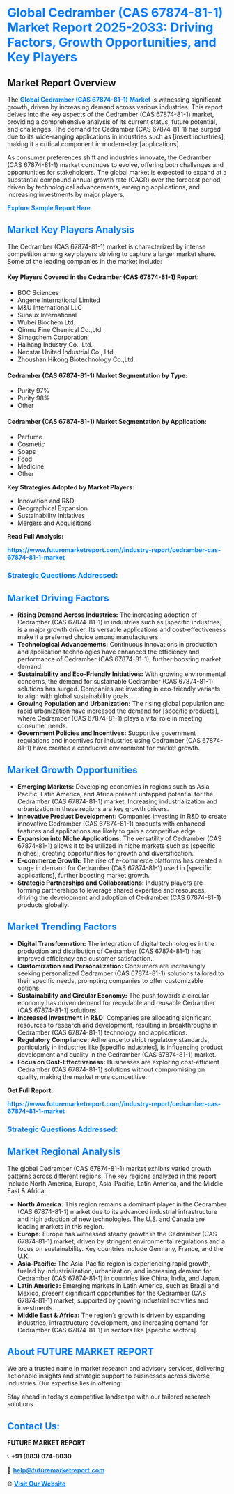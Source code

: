 <h1 style="color: #007BFF;">Global Cedramber (CAS 67874-81-1) Market Report 2025-2033: Driving Factors, Growth Opportunities, and Key Players</h1>

<section id="overview">
<h2>Market Report Overview</h2>
<p>The <a href="https://www.futuremarketreport.com//industry-report/cedramber-cas-67874-81-1-market" style="color: #007BFF; text-decoration: none;"><strong>Global Cedramber (CAS 67874-81-1) Market</strong></a> is witnessing significant growth, driven by increasing demand across various industries. This report delves into the key aspects of the Cedramber (CAS 67874-81-1) market, providing a comprehensive analysis of its current status, future potential, and challenges. The demand for Cedramber (CAS 67874-81-1) has surged due to its wide-ranging applications in industries such as [insert industries], making it a critical component in modern-day [applications].</p>
<p>As consumer preferences shift and industries innovate, the Cedramber (CAS 67874-81-1) market continues to evolve, offering both challenges and opportunities for stakeholders. The global market is expected to expand at a substantial compound annual growth rate (CAGR) over the forecast period, driven by technological advancements, emerging applications, and increasing investments by major players.</p>
</section>

<section id="overview">
<p><a href="https://www.futuremarketreport.com//request-sample/reportId=86079" style="color: #007BFF; text-decoration: none;"><strong>Explore Sample Report Here</strong></a></p>
</section>

<section id="key-players">
<h2 style="color: #007BFF;">Market Key Players Analysis</h2>
<p>The Cedramber (CAS 67874-81-1) market is characterized by intense competition among key players striving to capture a larger market share. Some of the leading companies in the market include:</p>
<h4>Key Players Covered in the Cedramber (CAS 67874-81-1) Report:</h4>
<ul><li>BOC Sciences</li><li>Angene International Limited</li><li>M&amp;U International LLC</li><li>Sunaux International</li><li>Wubei Biochem Ltd.</li><li>Qinmu Fine Chemical Co.,Ltd.</li><li>Simagchem Corporation</li><li>Haihang Industry Co., Ltd.</li><li>Neostar United Industrial Co., Ltd.</li><li>Zhoushan Hikong Biotechnology Co.,Ltd.</li></ul>
<h4>Cedramber (CAS 67874-81-1) Market Segmentation by Type:</h4>
<ul><li>Purity 97%</li><li>Purity 98%</li><li>Other</li></ul>

<h4>Cedramber (CAS 67874-81-1) Market Segmentation by Application:</h4>
<ul><li>Perfume</li><li>Cosmetic</li><li>Soaps</li><li>Food</li><li>Medicine</li><li>Other</li></ul>
<p><strong>Key Strategies Adopted by Market Players:</strong></p>
<ul>
<li>Innovation and R&D</li>
<li>Geographical Expansion</li>
<li>Sustainability Initiatives</li>
<li>Mergers and Acquisitions</li>
</ul>
</section>

<section>
<p><strong>Read Full Analysis: </strong></p><a href="https://www.futuremarketreport.com//industry-report/cedramber-cas-67874-81-1-market" style="color: #007BFF; text-decoration: none;"><strong>https://www.futuremarketreport.com//industry-report/cedramber-cas-67874-81-1-market</strong></a>
<h3 style="color: #007BFF;">Strategic Questions Addressed:</h3>
</section>

<section id="driving-factors">
<h2 style="color: #007BFF;">Market Driving Factors</h2>
<ul>
<li><strong>Rising Demand Across Industries:</strong> The increasing adoption of Cedramber (CAS 67874-81-1) in industries such as [specific industries] is a major growth driver. Its versatile applications and cost-effectiveness make it a preferred choice among manufacturers.</li>
<li><strong>Technological Advancements:</strong> Continuous innovations in production and application technologies have enhanced the efficiency and performance of Cedramber (CAS 67874-81-1), further boosting market demand.</li>
<li><strong>Sustainability and Eco-Friendly Initiatives:</strong> With growing environmental concerns, the demand for sustainable Cedramber (CAS 67874-81-1) solutions has surged. Companies are investing in eco-friendly variants to align with global sustainability goals.</li>
<li><strong>Growing Population and Urbanization:</strong> The rising global population and rapid urbanization have increased the demand for [specific products], where Cedramber (CAS 67874-81-1) plays a vital role in meeting consumer needs.</li>
<li><strong>Government Policies and Incentives:</strong> Supportive government regulations and incentives for industries using Cedramber (CAS 67874-81-1) have created a conducive environment for market growth.</li>
</ul>
</section>

<section id="growth-opportunities">
<h2 style="color: #007BFF;">Market Growth Opportunities</h2>
<ul>
<li><strong>Emerging Markets:</strong> Developing economies in regions such as Asia-Pacific, Latin America, and Africa present untapped potential for the Cedramber (CAS 67874-81-1) market. Increasing industrialization and urbanization in these regions are key growth drivers.</li>
<li><strong>Innovative Product Development:</strong> Companies investing in R&D to create innovative Cedramber (CAS 67874-81-1) products with enhanced features and applications are likely to gain a competitive edge.</li>
<li><strong>Expansion into Niche Applications:</strong> The versatility of Cedramber (CAS 67874-81-1) allows it to be utilized in niche markets such as [specific niches], creating opportunities for growth and diversification.</li>
<li><strong>E-commerce Growth:</strong> The rise of e-commerce platforms has created a surge in demand for Cedramber (CAS 67874-81-1) used in [specific applications], further boosting market growth.</li>
<li><strong>Strategic Partnerships and Collaborations:</strong> Industry players are forming partnerships to leverage shared expertise and resources, driving the development and adoption of Cedramber (CAS 67874-81-1) products globally.</li>
</ul>
</section>

<section id="trending-factors">
<h2 style="color: #007BFF;">Market Trending Factors</h2>
<ul>
<li><strong>Digital Transformation:</strong> The integration of digital technologies in the production and distribution of Cedramber (CAS 67874-81-1) has improved efficiency and customer satisfaction.</li>
<li><strong>Customization and Personalization:</strong> Consumers are increasingly seeking personalized Cedramber (CAS 67874-81-1) solutions tailored to their specific needs, prompting companies to offer customizable options.</li>
<li><strong>Sustainability and Circular Economy:</strong> The push towards a circular economy has driven demand for recyclable and reusable Cedramber (CAS 67874-81-1) solutions.</li>
<li><strong>Increased Investment in R&D:</strong> Companies are allocating significant resources to research and development, resulting in breakthroughs in Cedramber (CAS 67874-81-1) technology and applications.</li>
<li><strong>Regulatory Compliance:</strong> Adherence to strict regulatory standards, particularly in industries like [specific industries], is influencing product development and quality in the Cedramber (CAS 67874-81-1) market.</li>
<li><strong>Focus on Cost-Effectiveness:</strong> Businesses are exploring cost-efficient Cedramber (CAS 67874-81-1) solutions without compromising on quality, making the market more competitive.</li>
</ul>
</section>

<section>
<p><strong>Get Full Report: </strong></p><a href="https://www.futuremarketreport.com//industry-report/cedramber-cas-67874-81-1-market" style="color: #007BFF; text-decoration: none;"><strong>https://www.futuremarketreport.com//industry-report/cedramber-cas-67874-81-1-market</strong></a>
<h3 style="color: #007BFF;">Strategic Questions Addressed:</h3>
</section>


<section id="regional-analysis">
<h2 style="color: #007BFF;">Market Regional Analysis</h2>
<p>The global Cedramber (CAS 67874-81-1) market exhibits varied growth patterns across different regions. The key regions analyzed in this report include North America, Europe, Asia-Pacific, Latin America, and the Middle East & Africa:</p>
<ul>
<li><strong>North America:</strong> This region remains a dominant player in the Cedramber (CAS 67874-81-1) market due to its advanced industrial infrastructure and high adoption of new technologies. The U.S. and Canada are leading markets in this region.</li>
<li><strong>Europe:</strong> Europe has witnessed steady growth in the Cedramber (CAS 67874-81-1) market, driven by stringent environmental regulations and a focus on sustainability. Key countries include Germany, France, and the U.K.</li>
<li><strong>Asia-Pacific:</strong> The Asia-Pacific region is experiencing rapid growth, fueled by industrialization, urbanization, and increasing demand for Cedramber (CAS 67874-81-1) in countries like China, India, and Japan.</li>
<li><strong>Latin America:</strong> Emerging markets in Latin America, such as Brazil and Mexico, present significant opportunities for the Cedramber (CAS 67874-81-1) market, supported by growing industrial activities and investments.</li>
<li><strong>Middle East & Africa:</strong> The region’s growth is driven by expanding industries, infrastructure development, and increasing demand for Cedramber (CAS 67874-81-1) in sectors like [specific sectors].</li>
</ul>
</section>

<footer>
<h2 style="color: #007BFF;">About FUTURE MARKET REPORT</h2>
<p>We are a trusted name in market research and advisory services, delivering actionable insights and strategic support to businesses across diverse industries. Our expertise lies in offering:</p>

<p>Stay ahead in today’s competitive landscape with our tailored research solutions.</p>

<h2 style="color: #007BFF;">Contact Us:</h2>
<p><strong>FUTURE MARKET REPORT</strong></p>
<p>📞 <strong>+91 (883) 074-8030</strong></p>
<p>📧 <strong><a href="mailto:help@futuremarketreport.com" style="color: #007BFF;">help@futuremarketreport.com</a></strong></p>
<p>🌐 <strong><a href="https://www.futuremarketreport.com/" style="color: #007BFF;">Visit Our Website</a></strong></p>
</footer>